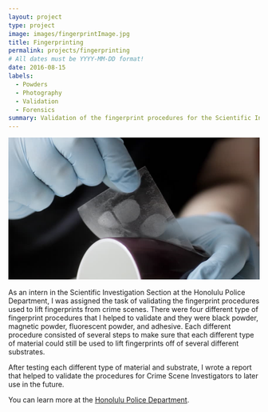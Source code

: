 ```yaml
---
layout: project
type: project
image: images/fingerprintImage.jpg
title: Fingerprinting
permalink: projects/fingerprinting
# All dates must be YYYY-MM-DD format!
date: 2016-08-15
labels:
  - Powders
  - Photography
  - Validation
  - Forensics
summary: Validation of the fingerprint procedures for the Scientific Investigation Section at the Honolulu Police Department.
---
```


<img class="ui medium right floated rounded image" src="../images/LiftingFingerprint.jpg">

As an intern in the Scientific Investigation Section at the Honolulu Police Department, I was assigned the task of validating the fingerprint procedures used to lift fingerprints from crime scenes. There were four different type of fingerprint procedures that I helped to validate and they were black powder, magnetic powder, fluorescent powder, and adhesive. Each different procedure consisted of several steps to make sure that each different type of material could still be used to lift fingerprints off of several different substrates.

After testing each different type of material and substrate, I wrote a report that helped to validate the procedures for Crime Scene Investigators to later use in the future.

You can learn more at the [Honolulu Police Department](http://www.honolulupd.org/department/index.php?page=sis).
